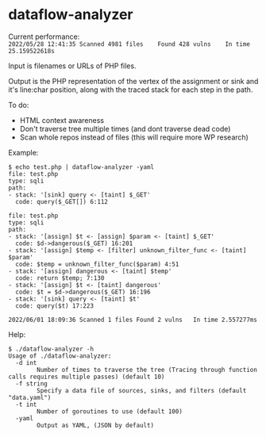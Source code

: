 # dataflow-analyzer
Current performance:  
`2022/05/28 12:41:35 Scanned 4981 files    Found 428 vulns    In time 25.159522618s` 
  
Input is filenames or URLs of PHP files.  

Output is the PHP representation of the vertex of the assignment or sink and it's line:char position, along with the traced stack for each step in the path.  

To do:
- HTML context awareness  
- Don't traverse tree multiple times (and dont traverse dead code)  
- Scan whole repos instead of files  (this will require more WP research)
  
Example:
```
$ echo test.php | dataflow-analyzer -yaml
file: test.php
type: sqli
path:
- stack: '[sink] query <- [taint] $_GET'
  code: query($_GET[]) 6:112

file: test.php
type: sqli
path:
- stack: '[assign] $t <- [assign] $param <- [taint] $_GET'
  code: $d->dangerous($_GET) 16:201
- stack: '[assign] $temp <- [filter] unknown_filter_func <- [taint] $param'
  code: $temp = unknown_filter_func($param) 4:51
- stack: '[assign] dangerous <- [taint] $temp'
  code: return $temp; 7:130
- stack: '[assign] $t <- [taint] dangerous'
  code: $t = $d->dangerous($_GET) 16:196
- stack: '[sink] query <- [taint] $t'
  code: query($t) 17:223

2022/06/01 18:09:36 Scanned 1 files	Found 2 vulns	In time 2.557277ms
```

Help:
```
$ ./dataflow-analyzer -h
Usage of ./dataflow-analyzer:
  -d int
    	Number of times to traverse the tree (Tracing through function calls requires multiple passes) (default 10)
  -f string
    	Specify a data file of sources, sinks, and filters (default "data.yaml")
  -t int
    	Number of goroutines to use (default 100)
  -yaml
    	Output as YAML, (JSON by default)
```
